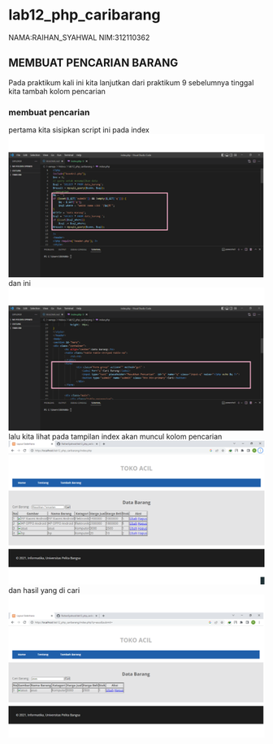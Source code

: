# lab12_php_caribarang
NAMA:RAIHAN_SYAHWAL
NIM:312110362
## MEMBUAT PENCARIAN BARANG 
Pada praktikum kali ini kita lanjutkan dari praktikum 9 sebelumnya 
tinggal kita tambah kolom pencarian
### membuat pencarian
pertama kita sisipkan script ini pada index 
![gambar 1](ss/gambar%202.png)
dan ini
![gambar 2](ss/gambar%203.png)
lalu kita lihat pada tampilan index akan muncul kolom pencarian
![gambar 3](ss/gambar%201.png)
dan hasil yang di cari 
![gambar 4](ss/gambar%204.png)